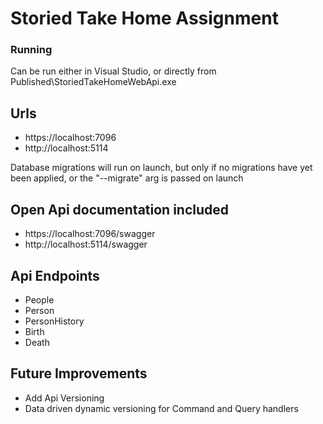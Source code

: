 # Storied Take Home Assignment

### Running
Can be run either in Visual Studio, or directly from Published\StoriedTakeHomeWebApi.exe

## Urls 
- https://localhost:7096
- http://localhost:5114
  
Database migrations will run on launch, but only if no migrations have yet been applied, or the "--migrate" arg is passed on launch

## Open Api documentation included
- https://localhost:7096/swagger
- http://localhost:5114/swagger

## Api Endpoints
- People
- Person
- PersonHistory
- Birth
- Death

## Future Improvements
- Add Api Versioning
- Data driven dynamic versioning for Command and Query handlers
